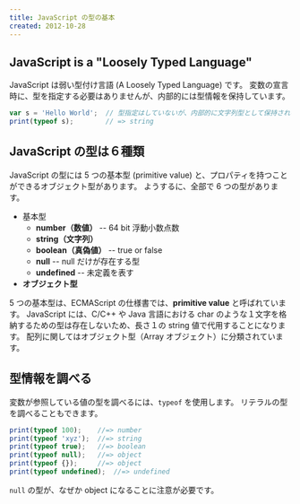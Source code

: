 ```yaml
---
title: JavaScript の型の基本
created: 2012-10-28
---
```


JavaScript is a "Loosely Typed Language"
----

JavaScript は弱い型付け言語 (A Loosely Typed Language) です。
変数の宣言時に、型を指定する必要はありませんが、内部的には型情報を保持しています。

```javascript
var s = 'Hello World';  // 型指定はしていないが、内部的に文字列型として保持される
print(typeof s);        // => string
```


JavaScript の型は６種類
----

JavaScript の型には 5 つの基本型 (primitive value) と、プロパティを持つことができるオブジェクト型があります。
ようするに、全部で 6 つの型があります。

* 基本型
  * **number（数値）** -- 64 bit 浮動小数点数
  * **string（文字列）**
  * **boolean（真偽値）** -- true or false
  * **null** -- null だけが存在する型
  * **undefined** -- 未定義を表す
* **オブジェクト型**

5 つの基本型は、ECMAScript の仕様書では、**primitive value** と呼ばれています。
JavaScript には、C/C++ や Java 言語における char のような１文字を格納するための型は存在しないため、長さ１の string 値で代用することになります。
配列に関してはオブジェクト型（Array オブジェクト）に分類されています。


型情報を調べる
----

変数が参照している値の型を調べるには、`typeof` を使用します。
リテラルの型を調べることもできます。

```javascript
print(typeof 100);    //=> number
print(typeof 'xyz');  //=> string
print(typeof true);   //=> boolean
print(typeof null);   //=> object
print(typeof {});     //=> object
print(typeof undefined);  //=> undefined
```

`null` の型が、なぜか object になることに注意が必要です。


